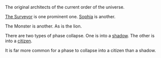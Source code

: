 The original architects of the current order of the universe.

[The Surveyor](/p/c7964e9075b3441eb4bd789fd283aa6a) is one prominent one. [Sophia](/p/dc866b99f5794c99874dbaae8479870f) is another.

The Monster is another. As is the lion.

There are two types of phase collapse. One is into a [shadow](/p/da622103663d4fad8372a8769414cc25). The other is into a [citizen](/p/d7ca438af1474c278031d0c9dd870c42).

It is far more common for a phase to collapse into a citizen than a shadow.
